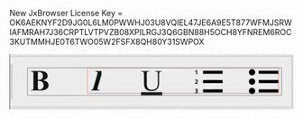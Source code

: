 New JxBrowser License Key = OK6AEKNYF2D9JG0L6LM0PWWHJ03U8VQIEL47JE6A9E5T877WFMJSRWIAFMRAH7J36CRPTLVTPVZB08XPILRGJ3Q6GBN88H5OCH8YFNREM6ROC3KUTMMHJE0T6TWO05W2FSFX8QH80Y31SWPOX

![alt text](image.png)
